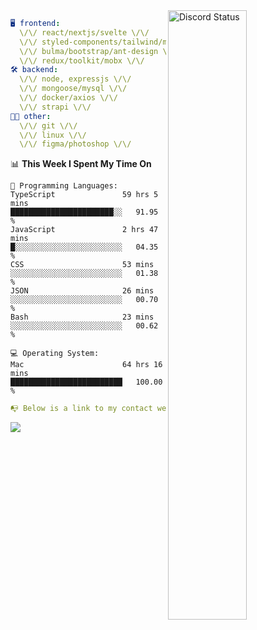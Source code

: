 
<a href="https://discord.com/users/279302975371870218" target="_blank">
    <img width="50%" align="right" alt="Discord Status" src="https://lanyard.cnrad.dev/api/279302975371870218?bg=161B22&borderRadius=5px%205px%200%200&hideTimestamp=true&idleMessage=Just%20chillin%27%20at%20the%20moment&animated=true">
</a>

```yaml
🖥️ frontend: 
  \/\/ react/nextjs/svelte \/\/
  \/\/ styled-components/tailwind/mui/
  \/\/ bulma/bootstrap/ant-design \/\/
  \/\/ redux/toolkit/mobx \/\/
🛠 backend: 
  \/\/ node, expressjs \/\/
  \/\/ mongoose/mysql \/\/
  \/\/ docker/axios \/\/
  \/\/ strapi \/\/
👨‍💻 other: 
  \/\/ git \/\/ 
  \/\/ linux \/\/
  \/\/ figma/photoshop \/\/
```
<!--START_SECTION:waka-->
📊 **This Week I Spent My Time On** 

```text
💬 Programming Languages: 
TypeScript               59 hrs 5 mins       ███████████████████████░░   91.95 % 
JavaScript               2 hrs 47 mins       █░░░░░░░░░░░░░░░░░░░░░░░░   04.35 % 
CSS                      53 mins             ░░░░░░░░░░░░░░░░░░░░░░░░░   01.38 % 
JSON                     26 mins             ░░░░░░░░░░░░░░░░░░░░░░░░░   00.70 % 
Bash                     23 mins             ░░░░░░░░░░░░░░░░░░░░░░░░░   00.62 % 

💻 Operating System: 
Mac                      64 hrs 16 mins      █████████████████████████   100.00 % 
```


<!--END_SECTION:waka-->
```yaml
📭 Below is a link to my contact website 
```
<a href="https://mxns.xyz" target="_black"> <img src="https://img.shields.io/badge/website-161B22?style=for-the-badge&logo=About.me&logoColor=white"></img> <a/>
